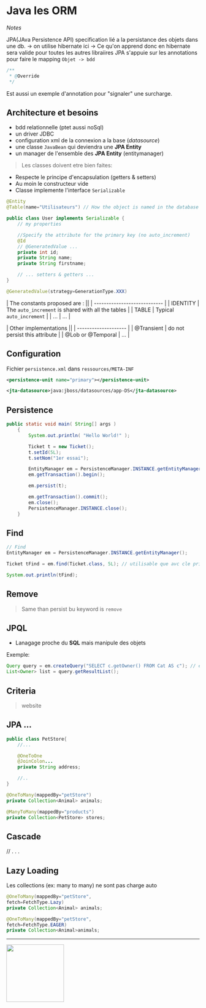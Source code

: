 # Java les ORM

*Notes*

JPA(JAva Persistence API)  specification lié a la persistance des objets dans une db.
→ on utilise hibernate ici
→ Ce qu'on apprend donc en hibernate sera valide pour toutes les autres libraiires
JPA s'appuie sur les annotations pour faire le mapping ``Objet -> bdd``

```Java
/**
 * @Override
 */
```
Est aussi un exemple d'annotation pour "signaler" une surcharge.

## Architecture et besoins
- bdd relationnelle (ptet aussi noSql)
- un driver JDBC
- configuration xml de la connexion a la base (*datasource*)
- une classe ``JavaBean`` qui deviendra une **JPA Entity**
- un manager de l'ensemble des **JPA Entity** (entitymanager)

> Les classes doivent etre bien faites:  
* Respecte le principe d'encapsulation (getters & setters)
* Au moin le constructeur vide
* Classe implemente l'interface ``Serializable``

```java
@Entity
@Table(name="Utilisateurs") // How the object is named in the database

public class User implements Serializable {
	// my properties

	//Specify the attribute for the primary key (no auto_increment)
	@Id
	// @GeneratedValue ...
	private int id;
	private String name;
	private String firstname;

	// ... setters & getters ...
}
```

```java
@GeneratedValue(strategy=GenerationType.XXX)

```
| The constants proposed are : ||
| ---------------------------- |
| IDENTITY | The ``auto_increment`` is shared with all the tables |
| TABLE | Typical ``auto_increment`` |
| ... | ... |


| Other implementations ||
| -------------------- |
| @Transient | do not persist this attribute |
| @Lob or @Temporal | ... |

## Configuration
Fichier ``persistence.xml`` dans ``ressources/META-INF``

```xml
<persistence-unit name="primary"></persistence-unit>
```

```xml
<jta-datasource>java:jboss/datasources/app-DS</jta-datasource>
```

## Persistence
```java
public static void main( String[] args )
    {
        System.out.println( "Hello World!" );

        Ticket t = new Ticket();
        t.setId(5L);
        t.setNom("1er essai");

        EntityManager em = PersistenceManager.INSTANCE.getEntityManager();
        em.getTransaction().begin();

        em.persist(t);

        em.getTransaction().commit();
        em.close();
        PersistenceManager.INSTANCE.close();
    }
```

## Find
```java
// Find
EntityManager em = PersistenceManager.INSTANCE.getEntityManager();

Ticket tFind = em.find(Ticket.class, 5L); // utilisable que avc cle primare

System.out.println(tFind);
```

## Remove
> Same than persist bu keyword is ``remove``

## JPQL
* Lanagage proche du **SQL** mais manipule des objets

Exemple:
```java
Query query = em.createQuery("SELECT c.getOwner() FROM Cat AS c"); // example
List<Owner> list = query.getResultList();
```

## Criteria
>website

## JPA ...
```java
public class PetStore{
	//...

	@OneToOne
	@JoinColon...
	private String address;

	//..
}
```
```java
@OneToMany(mappedBy="petStore")
private Collection<Animal> animals;
```
```java
@ManyToMany(mappedBy="products")
private Collection<PetStore> stores;
```

## Cascade
// . . .

## Lazy Loading
Les collections (ex: many to many) ne sont pas charge auto
```java
@OneToMany(mappedBy="petStore",
fetch=FetchType.Lazy)
private Collection<Animal> animals;

@OneToMany(mappedBy="petStore",
fetch=FetchType.EAGER)
private Collection<Animal>animals;
```








-----------------------------------------------
<img src="https://upload.wikimedia.org/wikipedia/commons/d/de/%D0%9B%D0%BE%D0%B3%D0%BE_%D0%B6%D0%B0%D0%B2%D0%B0.png" height="150px">
